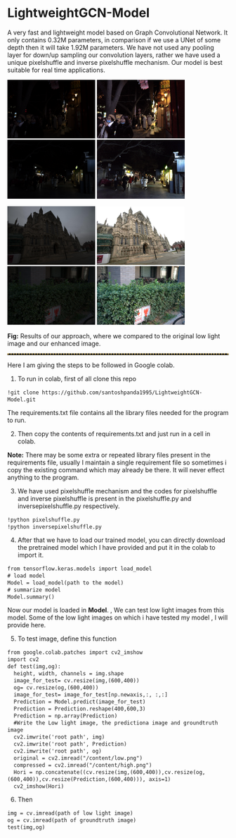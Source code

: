 # LightweightGCN-Model
A very fast and lightweight model based on Graph Convolutional Network. It only contains 0.32M parameters, in comparison if we use a UNet of some depth then it will take 1.92M parameters. We have not used any pooling layer for down/up sampling our convolution layers, rather we have used a unique pixelshuffle and inverse pixelshuffle mechanism. Our model is best suitable for real time applications.


<p float="left">
  <img src="/Images/197_low.png" width="200" />
  <img src="/Images/197_high.png" width="200" />
  <img src="/Images/278_low.png" width="200" />
  <img src="/Images/278_high.png" width="200" /> 
</p>

<p float="left">
  <img src="/Images/Low_25.JPG" width="200" />
  <img src="/Images/Ours_25.png" width="200" />
  <img src="/Images/low_722.png" width="200" />
  <img src="/Images/ours_722.png" width="200" /> 
</p>

**Fig:** Results of our approach, where we compared to the original low light image and our enhanced image.
<hr style="border-top: 3px dotted #998143">



Here I am giving the steps to be followed in Google colab.
1) To run in colab, first of all clone this repo
```
!git clone https://github.com/santoshpanda1995/LightweightGCN-Model.git
```
The requirements.txt file contains all the library files needed for the program to run.

2) Then copy the contents of requirements.txt and just run in a cell in colab.

**Note:** There may be some extra or repeated library files present in the requirements file, usually I maintain a single requirement file so sometimes i copy the existing command which may already be there. It will never effect anything to the program.

3) We have used pixelshuffle mechanism and the codes for pixelshuffle and inverse pixelshuffle is present in the pixelshuffle.py and inversepixelshuffle.py respectively.

```
!python pixelshuffle.py
!python inversepixelshuffle.py
```

4) After that we have to load our trained model, you can directly download the pretrained model which I have provided and put it in the colab to import it.
```
from tensorflow.keras.models import load_model
# load model
Model = load_model(path to the model)
# summarize model
Model.summary()
```

Now our model is loaded in **Model**. , We can test low light images from this model. Some of the low light images on which i have tested my model , I will provide here.

5) To test image, define this function
```
from google.colab.patches import cv2_imshow
import cv2
def test(img,og):
  height, width, channels = img.shape
  image_for_test= cv.resize(img,(600,400))
  og= cv.resize(og,(600,400))
  image_for_test= image_for_test[np.newaxis,:, :,:]
  Prediction = Model.predict(image_for_test)
  Prediction = Prediction.reshape(400,600,3)
  Prediction = np.array(Prediction)
  #Write the Low light image, the predictiona image and groundtruth image
  cv2.imwrite('root path', img)
  cv2.imwrite('root path', Prediction)
  cv2.imwrite('root path', og)
  original = cv2.imread("/content/low.png")
  compressed = cv2.imread("/content/high.png")
  Hori = np.concatenate((cv.resize(img,(600,400)),cv.resize(og,(600,400)),cv.resize(Prediction,(600,400))), axis=1)
  cv2_imshow(Hori)
  ```
6) Then 
```
img = cv.imread(path of low light image)
og = cv.imread(path of groundtruth image)
test(img,og)
```
